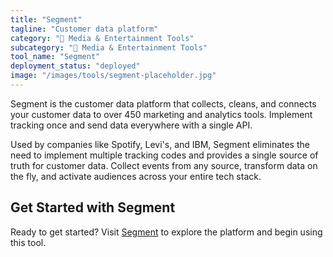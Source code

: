 ```yaml
---
title: "Segment"
tagline: "Customer data platform"
category: "🎵 Media & Entertainment Tools"
subcategory: "🎵 Media & Entertainment Tools"
tool_name: "Segment"
deployment_status: "deployed"
image: "/images/tools/segment-placeholder.jpg"
---
```

Segment is the customer data platform that collects, cleans, and connects your customer data to over 450 marketing and analytics tools. Implement tracking once and send data everywhere with a single API.

Used by companies like Spotify, Levi's, and IBM, Segment eliminates the need to implement multiple tracking codes and provides a single source of truth for customer data. Collect events from any source, transform data on the fly, and activate audiences across your entire tech stack.

## Get Started with Segment

Ready to get started? Visit [Segment](https://segment.com) to explore the platform and begin using this tool.
